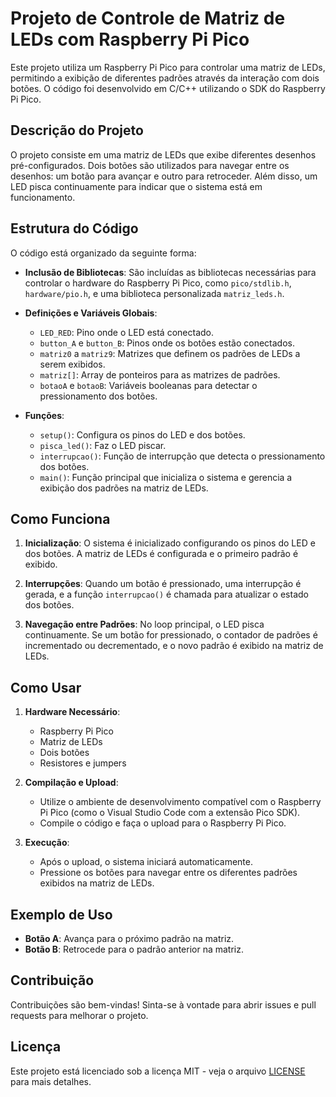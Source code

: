 # Projeto de Controle de Matriz de LEDs com Raspberry Pi Pico

Este projeto utiliza um Raspberry Pi Pico para controlar uma matriz de LEDs, permitindo a exibição de diferentes padrões através da interação com dois botões. O código foi desenvolvido em C/C++ utilizando o SDK do Raspberry Pi Pico.

## Descrição do Projeto

O projeto consiste em uma matriz de LEDs que exibe diferentes desenhos pré-configurados. Dois botões são utilizados para navegar entre os desenhos: um botão para avançar e outro para retroceder. Além disso, um LED pisca continuamente para indicar que o sistema está em funcionamento.

## Estrutura do Código

O código está organizado da seguinte forma:

- **Inclusão de Bibliotecas**: São incluídas as bibliotecas necessárias para controlar o hardware do Raspberry Pi Pico, como `pico/stdlib.h`, `hardware/pio.h`, e uma biblioteca personalizada `matriz_leds.h`.

- **Definições e Variáveis Globais**:
  - `LED_RED`: Pino onde o LED está conectado.
  - `button_A` e `button_B`: Pinos onde os botões estão conectados.
  - `matriz0` a `matriz9`: Matrizes que definem os padrões de LEDs a serem exibidos.
  - `matriz[]`: Array de ponteiros para as matrizes de padrões.
  - `botaoA` e `botaoB`: Variáveis booleanas para detectar o pressionamento dos botões.

- **Funções**:
  - `setup()`: Configura os pinos do LED e dos botões.
  - `pisca_led()`: Faz o LED piscar.
  - `interrupcao()`: Função de interrupção que detecta o pressionamento dos botões.
  - `main()`: Função principal que inicializa o sistema e gerencia a exibição dos padrões na matriz de LEDs.

## Como Funciona

1. **Inicialização**: O sistema é inicializado configurando os pinos do LED e dos botões. A matriz de LEDs é configurada e o primeiro padrão é exibido.

2. **Interrupções**: Quando um botão é pressionado, uma interrupção é gerada, e a função `interrupcao()` é chamada para atualizar o estado dos botões.

3. **Navegação entre Padrões**: No loop principal, o LED pisca continuamente. Se um botão for pressionado, o contador de padrões é incrementado ou decrementado, e o novo padrão é exibido na matriz de LEDs.

## Como Usar

1. **Hardware Necessário**:
   - Raspberry Pi Pico
   - Matriz de LEDs
   - Dois botões
   - Resistores e jumpers

2. **Compilação e Upload**:
   - Utilize o ambiente de desenvolvimento compatível com o Raspberry Pi Pico (como o Visual Studio Code com a extensão Pico SDK).
   - Compile o código e faça o upload para o Raspberry Pi Pico.

3. **Execução**:
   - Após o upload, o sistema iniciará automaticamente.
   - Pressione os botões para navegar entre os diferentes padrões exibidos na matriz de LEDs.

## Exemplo de Uso

- **Botão A**: Avança para o próximo padrão na matriz.
- **Botão B**: Retrocede para o padrão anterior na matriz.

## Contribuição

Contribuições são bem-vindas! Sinta-se à vontade para abrir issues e pull requests para melhorar o projeto.

## Licença

Este projeto está licenciado sob a licença MIT - veja o arquivo [LICENSE](LICENSE) para mais detalhes.
